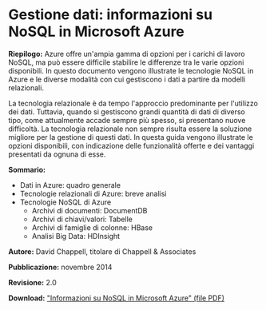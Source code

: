 ﻿<properties urlDisplayName="Understand NoSQL technologies" pageTitle="Informazioni sulle tecnologie NoSQL in Azure | Azure" metaKeywords="" description="Informazioni su come le tecnologie NoSQL in HDInsight possono facilitare la gestione dei dati non adatti ai database relazionali, ad esempio set di Big Data e documenti JSON o grafici." umbracoNaviHide="0" disqusComments="1" editor="cgronlun" manager="paulettm" services="storage,hdinsight,documentdb" documentationCenter="" title="Data management: Understanding NoSQL technologies on Azure" authors="cgronlun" />

<tags ms.service="multiple" ms.workload="multiple" ms.tgt_pltfrm="na" ms.devlang="na" ms.topic="article" ms.date="12/01/2014" ms.author="cgronlun" />

# Gestione dati: informazioni su NoSQL in Microsoft Azure

**Riepilogo:** Azure offre un'ampia gamma di opzioni per i carichi di lavoro NoSQL, ma può essere difficile stabilire le differenze tra le varie opzioni disponibili. In questo documento vengono illustrate le tecnologie NoSQL in Azure e le diverse modalità con cui gestiscono i dati a partire da modelli relazionali.

La tecnologia relazionale è da tempo l'approccio predominante per l'utilizzo dei dati. Tuttavia, quando si gestiscono grandi quantità di dati di diverso tipo, come attualmente accade sempre più spesso, si presentano nuove difficoltà. La tecnologia relazionale non sempre risulta essere la soluzione migliore per la gestione di questi dati. In questa guida vengono illustrate le opzioni disponibili, con indicazione delle funzionalità offerte e dei vantaggi presentati da ognuna di esse.


**Sommario:**

* Dati in Azure: quadro generale	
* Tecnologie relazionali di Azure: breve analisi	
* Tecnologie NoSQL di Azure
	* Archivi di documenti: DocumentDB
	* Archivi di chiavi/valori: Tabelle
	* Archivi di famiglie di colonne: HBase
	* Analisi Big Data: HDInsight 


**Autore:** David Chappell, titolare di Chappell & Associates

**Pubblicazione:** novembre 2014

**Revisione:** 2.0

**Download:** <a href="http://go.microsoft.com/fwlink/p/?LinkId=330292" target="_blank">"Informazioni su NoSQL in Microsoft Azure" (file PDF)</a>

